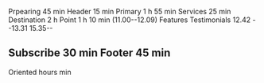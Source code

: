 Prpearing      45 min
Header         15 min
Primary        1 h 55 min
Services       25 min
Destination    2 h
Point          1 h 10 min (11.00--12.09)
Features
Testimonials  12.42 --13.31 15.35--

Subscribe      30 min
Footer         45 min
------------------------
Oriented  hours  min